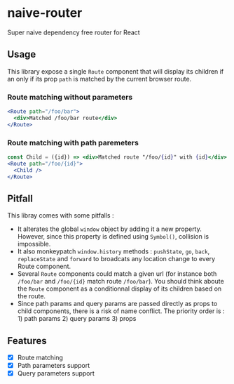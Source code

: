 # naive-router

Super naive dependency free router for React

## Usage

This library expose a single `Route` component that will display its children if an only if its prop `path` is matched by the current browser route.

### Route matching without parameters

```jsx
<Route path="/foo/bar">
  <div>Matched /foo/bar route</div>
</Route>
```

### Route matching with path paremeters

```jsx
const Child = ({id}) => <div>Matched route "/foo/{id}" with {id}</div>
<Route path="/foo/{id}">
  <Child />
</Route>
```

## Pitfall

This libray comes with some pitfalls :

- It alterates the global `window` object by adding it a new property. However, since this property is defined using `Symbol()`, collision is impossible.
- It also monkeypatch `window.history` methods : `pushState`, `go`, `back`, `replaceState` and `forward` to broadcats any location change to every Route component.
- Several `Route` components could match a given url (for instance both `/foo/bar` and `/foo/{id}` match route `/foo/bar`). You should think aboute the `Route` component as a conditionnal display of its children based on the route.
- Since path params and query params are passed directly as props to child components, there is a risk of name conflict. The priority order is : 1) path params 2) query params 3) props

## Features

- [x] Route matching
- [x] Path parameters support
- [x] Query parameters support
